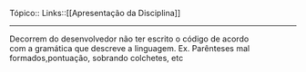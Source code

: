 Tópico::
Links::[[Apresentação da Disciplina]]

---
Decorrem do desenvolvedor não ter escrito o código de acordo  
com a gramática que descreve a linguagem. Ex. Parênteses mal formados,pontuação, sobrando colchetes, etc